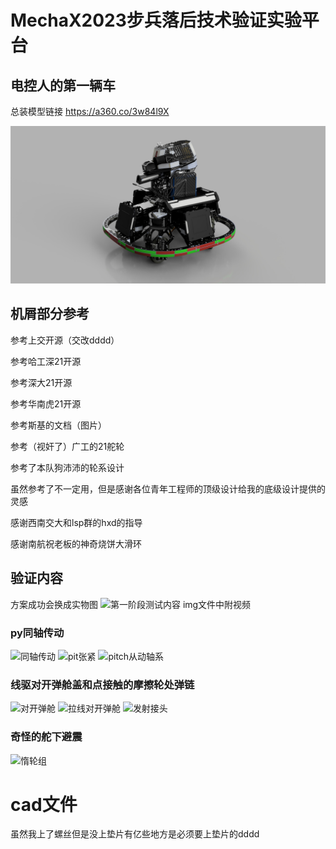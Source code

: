 # MechaX2023步兵**落后技术**验证实验平台
 
## 电控人的第一辆车

总装模型链接 https://a360.co/3w84l9X

![总装渲染图](/img/新总装.jpg "总装渲染图")

## 机屑部分参考

参考上交开源（交改dddd）

参考哈工深21开源

参考深大21开源

参考华南虎21开源

参考斯基的文档（图片）

参考（视奸了）广工的21舵轮

参考了本队狗沛沛的轮系设计

虽然参考了不一定用，但是感谢各位青年工程师的顶级设计给我的底级设计提供的灵感

感谢西南交大和lsp群的hxd的指导

感谢南航祝老板的神奇烧饼大滑环


## 验证内容

方案成功会换成实物图
![第一阶段测试内容](/img/第一阶段测试内容.jpg "第一阶段测试内容")
img文件中附视频

### py同轴传动

![同轴传动](/img/同轴传动截面.jpg "同轴传动")
![pit张紧](/img/pit张紧.jpg "pit张紧")
![pitch从动轴系](/img/pitch从动轴系.jpg "pitch从动轴系")

### 线驱对开弹舱盖和点接触的摩擦轮处弹链

![对开弹舱](/img/拉线截面.jpg "对开弹舱")
![拉线对开弹舱](/img/拉线对开舱盖.jpg "拉线对开弹舱")
![发射接头](/img/发射接头.jpg "发射接头")

### 奇怪的舵下避震

![惰轮组](/img/惰轮组.jpg "惰轮组")

# cad文件

虽然我上了螺丝但是没上垫片有亿些地方是必须要上垫片的dddd
